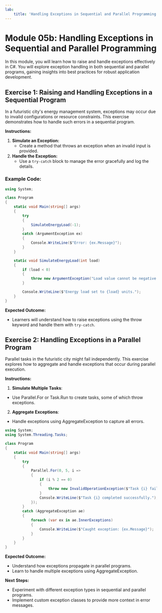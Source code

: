 ```yaml
---
lab:
    title: 'Handling Exceptions in Sequential and Parallel Programming'
---
```

# Module 05b: Handling Exceptions in Sequential and Parallel Programming
In this module, you will learn how to raise and handle exceptions effectively in C#. You will explore exception handling in both sequential and parallel programs, gaining insights into best practices for robust application development.

## Exercise 1: Raising and Handling Exceptions in a Sequential Program
In a futuristic city's energy management system, exceptions may occur due to invalid configurations or resource constraints. This exercise demonstrates how to handle such errors in a sequential program.

**Instructions:**

1. **Simulate an Exception:**
   - Create a method that throws an exception when an invalid input is provided.
2. **Handle the Exception:**
   - Use a `try-catch` block to manage the error gracefully and log the details.

### Example Code:

```csharp
using System;

class Program
{
    static void Main(string[] args)
    {
        try
        {
            SimulateEnergyLoad(-1);
        }
        catch (ArgumentException ex)
        {
            Console.WriteLine($"Error: {ex.Message}");
        }
    }

    static void SimulateEnergyLoad(int load)
    {
        if (load < 0)
        {
            throw new ArgumentException("Load value cannot be negative.");
        }

        Console.WriteLine($"Energy load set to {load} units.");
    }
}
```

**Expected Outcome:**
- Learners will understand how to raise exceptions using the throw keyword and handle them with `try-catch`.

## Exercise 2: Handling Exceptions in a Parallel Program
Parallel tasks in the futuristic city might fail independently. This exercise explores how to aggregate and handle exceptions that occur during parallel execution.

**Instructions:**
1. **Simulate Multiple Tasks**:
- Use Parallel.For or Task.Run to create tasks, some of which throw exceptions.
2. **Aggregate Exceptions**:
- Handle exceptions using AggregateException to capture all errors.

```csharp
using System;
using System.Threading.Tasks;

class Program
{
    static void Main(string[] args)
    {
        try
        {
            Parallel.For(0, 5, i =>
            {
                if (i % 2 == 0)
                {
                    throw new InvalidOperationException($"Task {i} failed.");
                }
                Console.WriteLine($"Task {i} completed successfully.");
            });
        }
        catch (AggregateException ae)
        {
            foreach (var ex in ae.InnerExceptions)
            {
                Console.WriteLine($"Caught exception: {ex.Message}");
            }
        }
    }
}
```

**Expected Outcome:**
- Understand how exceptions propagate in parallel programs.
- Learn to handle multiple exceptions using AggregateException.

**Next Steps:** 
- Experiment with different exception types in sequential and parallel programs.
- Implement custom exception classes to provide more context in error messages.
